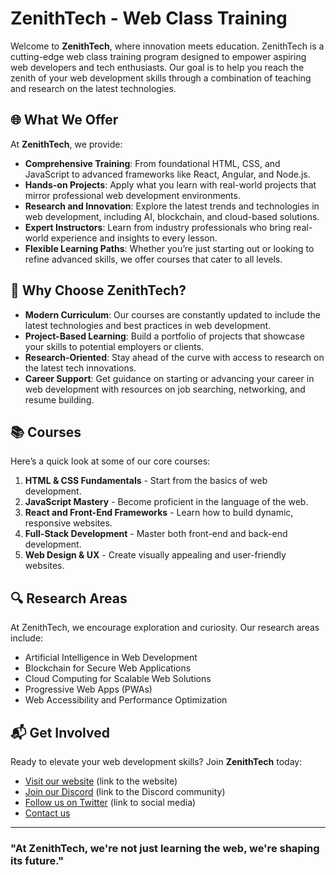 # ZenithTech - Web Class Training

Welcome to **ZenithTech**, where innovation meets education. ZenithTech is a cutting-edge web class training program designed to empower aspiring web developers and tech enthusiasts. Our goal is to help you reach the zenith of your web development skills through a combination of teaching and research on the latest technologies.

## 🌐 What We Offer
At **ZenithTech**, we provide:

- **Comprehensive Training**: From foundational HTML, CSS, and JavaScript to advanced frameworks like React, Angular, and Node.js.
- **Hands-on Projects**: Apply what you learn with real-world projects that mirror professional web development environments.
- **Research and Innovation**: Explore the latest trends and technologies in web development, including AI, blockchain, and cloud-based solutions.
- **Expert Instructors**: Learn from industry professionals who bring real-world experience and insights to every lesson.
- **Flexible Learning Paths**: Whether you’re just starting out or looking to refine advanced skills, we offer courses that cater to all levels.

## 🚀 Why Choose ZenithTech?
- **Modern Curriculum**: Our courses are constantly updated to include the latest technologies and best practices in web development.
- **Project-Based Learning**: Build a portfolio of projects that showcase your skills to potential employers or clients.
- **Research-Oriented**: Stay ahead of the curve with access to research on the latest tech innovations.
- **Career Support**: Get guidance on starting or advancing your career in web development with resources on job searching, networking, and resume building.

## 📚 Courses
Here’s a quick look at some of our core courses:

1. **HTML & CSS Fundamentals** - Start from the basics of web development.
2. **JavaScript Mastery** - Become proficient in the language of the web.
3. **React and Front-End Frameworks** - Learn how to build dynamic, responsive websites.
4. **Full-Stack Development** - Master both front-end and back-end development.
5. **Web Design & UX** - Create visually appealing and user-friendly websites.

## 🔍 Research Areas
At ZenithTech, we encourage exploration and curiosity. Our research areas include:
- Artificial Intelligence in Web Development
- Blockchain for Secure Web Applications
- Cloud Computing for Scalable Web Solutions
- Progressive Web Apps (PWAs)
- Web Accessibility and Performance Optimization

## 📬 Get Involved
Ready to elevate your web development skills? Join **ZenithTech** today:

- [Visit our website](#) (link to the website)
- [Join our Discord](#) (link to the Discord community)
- [Follow us on Twitter](#) (link to social media)
- [Contact us](mailto:contact@zenithtech.com)

---

### "At ZenithTech, we're not just learning the web, we're shaping its future."

